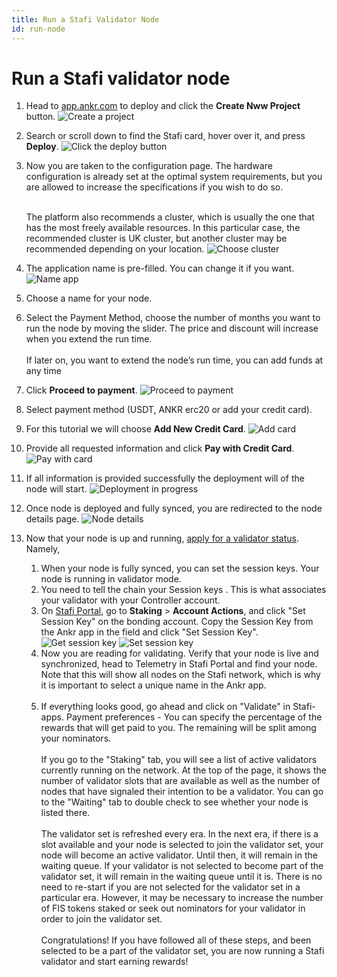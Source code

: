 ```yaml
---
title: Run a Stafi Validator Node
id: run-node
---
```


# Run a Stafi validator node

1. Head to [app.ankr.com](https://app.ankr.com/) to deploy and click the **Create Nww Project** button.
   ![Create a project](../../../../static/img/nodes/create-new-project.png)
2. Search or scroll down to find the Stafi card, hover over it, and press **Deploy**.
   ![Click the deploy button](../../../../static/img/nodes/stafi-deploy.png)
3. Now you are taken to the configuration page. The hardware configuration is already set at the optimal system requirements, but you are allowed to increase the specifications if you wish to do so.<br /><br />
   
   The platform also recommends a cluster, which is usually the one that has the most freely available resources. In this particular case, the recommended cluster is UK cluster, but another cluster may be recommended depending on your location.
   ![Choose cluster](../../../../static/img/nodes/stafi-choose-cluster.png)
4. The application name is pre-filled. You can change it if you want. 
   ![Name app](../../../../static/img/nodes/stafi-app-name.png)
5. Choose a name for your node.
7. Select the Payment Method, choose the number of months you want to run the node by moving the slider. The price and discount will increase when you extend the run time.<br /><br />
   If later on, you want to extend the node’s run time, you can add funds at any time
8. Click **Proceed to payment**.
   ![Proceed to payment](../../../../static/img/nodes/proceed-to-payment.png)
9. Select payment method (USDT, ANKR erc20 or add your credit card).
10. For this tutorial we will choose **Add New Credit Card**.
    ![Add card](../../../../static/img/nodes/add-card.png)  
11. Provide all requested information and click **Pay with Credit Card**.
   ![Pay with card](../../../../static/img/nodes/pay-with-card.png)
12. If all information is provided successfully the deployment will of the node will start. 
   ![Deployment in progress](../../../../static/img/nodes/stafi-deployment-in-progress.png)
13. Once node is deployed and fully synced, you are redirected to the node details page.
   ![Node details](../../../../static/img/nodes/stafi-node-details.png)
14. Now that your node is up and running, [apply for a validator status](https://docs.stafi.io/). Namely,
    1. When your node is fully synced, you can set the session keys. Your node is running in validator mode.
    2. You need to tell the chain your Session keys . This is what associates your validator with your Controller account.
    3. On [Stafi Portal](https://apps.stafi.io/#/explorer), go to **Staking** > **Account Actions**, and click "Set Session Key" on the bonding account. Copy the Session Key from the Ankr app in the field and click "Set Session Key".
       ![Get session key](../../../../static/img/nodes/stafi-session-key.png)
       ![Set session key](../../../../static/img/nodes/stafi-set-session-key.png)
    4. Now you are reading for validating.
       Verify that your node is live and synchronized, head to Telemetry in Stafi Portal and find your node. Note that this will show all nodes on the Stafi network, which is why it is important to select a unique name in the Ankr app.<br /><br />
    5. If everything looks good, go ahead and click on "Validate" in Stafi-apps. Payment preferences - You can specify the percentage of the rewards that will get paid to you. The remaining will be split among your nominators.<br /><br />
       If you go to the "Staking" tab, you will see a list of active validators currently running on the network. At the top of the page, it shows the number of validator slots that are available as well as the number of nodes that have signaled their intention to be a validator. You can go to the "Waiting" tab to double check to see whether your node is listed there.<br /><br />
       The validator set is refreshed every era. In the next era, if there is a slot available and your node is selected to join the validator set, your node will become an active validator. Until then, it will remain in the waiting queue. If your validator is not selected to become part of the validator set, it will remain in the waiting queue until it is. There is no need to re-start if you are not selected for the validator set in a particular era. However, it may be necessary to increase the number of FIS tokens staked or seek out nominators for your validator in order to join the validator set.<br /><br />
       Congratulations! If you have followed all of these steps, and been selected to be a part of the validator set, you are now running a Stafi validator and start earning rewards!